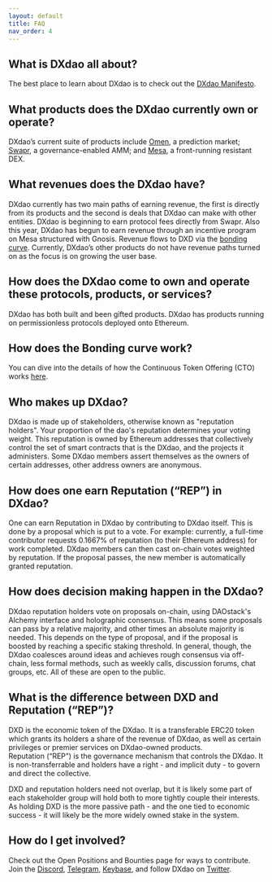 ```yaml
---
layout: default
title: FAQ
nav_order: 4
---
```

## What is DXdao all about?

The best place to learn about DXdao is to check out the [DXdao Manifesto](https://dxdao.eth.link/#/manifesto).

## What products does the DXdao currently own or operate?

DXdao’s current suite of products include [Omen](https://omen.eth.link/), a prediction market; [Swapr](https://swapr.eth.link/), a governance-enabled AMM; and [Mesa](https://mesa.eth.link/), a front-running resistant DEX.

## What revenues does the DXdao have?

DXdao currently has two main paths of earning revenue, the first is directly from its products and the second is deals that DXdao can make with other entities. DXdao is beginning to earn protocol fees directly from Swapr. Also this year, DXdao has begun to earn revenue through an incentive program on Mesa structured with Gnosis. Revenue flows to DXD via the [bonding curve](https://dxtrust.eth.link/#/). Currently, DXdao’s other products do not have revenue paths turned on as the focus is on growing the user base.

## How does the DXdao come to own and operate these protocols, products, or services?

DXdao has both built and been gifted products. DXdao has products running on permissionless protocols deployed onto Ethereum.

## How does the Bonding curve work?

You can dive into the details of how the Continuous Token Offering (CTO) works [here](https://github.com/levelkdev/openraise-dapp/blob/master/docs/ContinuousOrganization.md).

## Who makes up DXdao?

DXdao is made up of stakeholders, otherwise known as "reputation holders". Your proportion of the dao's reputation determines your voting weight. This reputation is owned by Ethereum addresses that collectively control the set of smart contracts that is the DXdao, and the projects it administers. Some DXdao members assert themselves as the owners of certain addresses, other address owners are anonymous.

## How does one earn Reputation (“REP”) in DXdao?

One can earn Reputation in DXdao by contributing to DXdao itself. This is done by a proposal which is put to a vote. For example: currently, a full-time contributor requests 0.1667% of reputation (to their Ethereum address) for work completed. DXdao members can then cast on-chain votes weighted by reputation. If the proposal passes, the new member is automatically granted reputation.

## How does decision making happen in the DXdao?

DXdao reputation holders vote on proposals on-chain, using DAOstack's Alchemy interface and holographic consensus. This means some proposals can pass by a relative majority, and other times an absolute majority is needed. This depends on the type of proposal, and if the proposal is boosted by reaching a specific staking threshold. In general, though, the DXdao coalesces around ideas and achieves rough consensus via off-chain, less formal methods, such as weekly calls, discussion forums, chat groups, etc. All of these are open to the public.

## What is the difference between DXD and Reputation (“REP”)?

DXD is the economic token of the DXdao. It is a transferable ERC20 token which grants its holders a share of the revenue of DXdao, as well as certain privileges or premier services on DXdao-owned products.  
Reputation (“REP”) is the governance mechanism that controls the DXdao. It is non-transferrable and holders have a right - and implicit duty - to govern and direct the collective.  
  
DXD and reputation holders need not overlap, but it is likely some part of each stakeholder group will hold both to more tightly couple their interests. As holding DXD is the more passive path - and the one tied to economic success - it will likely be the more widely owned stake in the system.

## How do I get involved?

Check out the Open Positions and Bounties page for ways to contribute. Join the [Discord](https://discord.gg/4QXEJQkvHH), [Telegram](https://t.me/dxDAO), [Keybase](https://keybase.io/team/dx_dao), and follow DXdao on [Twitter](https://twitter.com/Dxdao_).